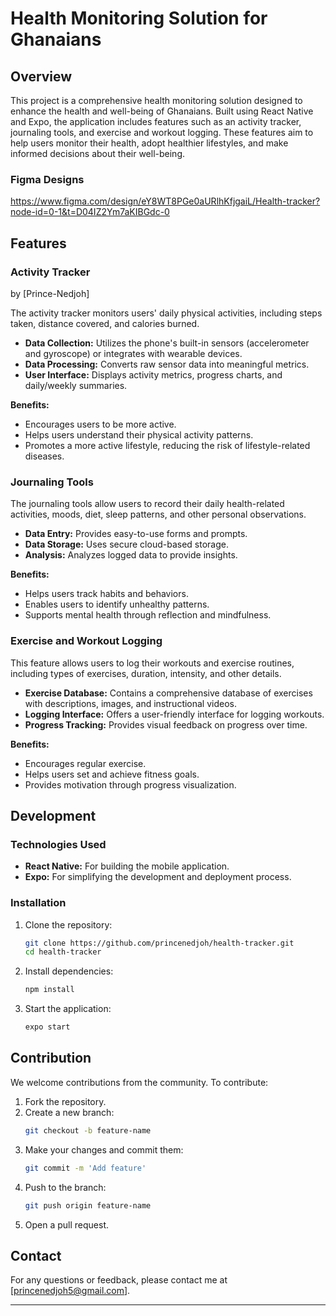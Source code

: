 # Health Monitoring Solution for Ghanaians

## Overview

This project is a comprehensive health monitoring solution designed to enhance the health and well-being of Ghanaians. Built using React Native and Expo, the application includes features such as an activity tracker, journaling tools, and exercise and workout logging. These features aim to help users monitor their health, adopt healthier lifestyles, and make informed decisions about their well-being.

### Figma Designs
https://www.figma.com/design/eY8WT8PGe0aURlhKfjgaiL/Health-tracker?node-id=0-1&t=D04IZ2Ym7aKIBGdc-0

## Features

### Activity Tracker 
by [Prince-Nedjoh]

The activity tracker monitors users' daily physical activities, including steps taken, distance covered, and calories burned. 

- **Data Collection:** Utilizes the phone's built-in sensors (accelerometer and gyroscope) or integrates with wearable devices.
- **Data Processing:** Converts raw sensor data into meaningful metrics.
- **User Interface:** Displays activity metrics, progress charts, and daily/weekly summaries.

**Benefits:**
- Encourages users to be more active.
- Helps users understand their physical activity patterns.
- Promotes a more active lifestyle, reducing the risk of lifestyle-related diseases.

### Journaling Tools

The journaling tools allow users to record their daily health-related activities, moods, diet, sleep patterns, and other personal observations.

- **Data Entry:** Provides easy-to-use forms and prompts.
- **Data Storage:** Uses secure cloud-based storage.
- **Analysis:** Analyzes logged data to provide insights.

**Benefits:**
- Helps users track habits and behaviors.
- Enables users to identify unhealthy patterns.
- Supports mental health through reflection and mindfulness.

### Exercise and Workout Logging

This feature allows users to log their workouts and exercise routines, including types of exercises, duration, intensity, and other details.

- **Exercise Database:** Contains a comprehensive database of exercises with descriptions, images, and instructional videos.
- **Logging Interface:** Offers a user-friendly interface for logging workouts.
- **Progress Tracking:** Provides visual feedback on progress over time.

**Benefits:**
- Encourages regular exercise.
- Helps users set and achieve fitness goals.
- Provides motivation through progress visualization.

## Development

### Technologies Used

- **React Native:** For building the mobile application.
- **Expo:** For simplifying the development and deployment process.

### Installation

1. Clone the repository:
    ```bash
    git clone https://github.com/princenedjoh/health-tracker.git
    cd health-tracker
    ```

2. Install dependencies:
    ```bash
    npm install
    ```

3. Start the application:
    ```bash
    expo start
    ```

## Contribution

We welcome contributions from the community. To contribute:

1. Fork the repository.
2. Create a new branch:
    ```bash
    git checkout -b feature-name
    ```
3. Make your changes and commit them:
    ```bash
    git commit -m 'Add feature'
    ```
4. Push to the branch:
    ```bash
    git push origin feature-name
    ```
5. Open a pull request.


## Contact

For any questions or feedback, please contact me at [princenedjoh5@gmail.com].

---
